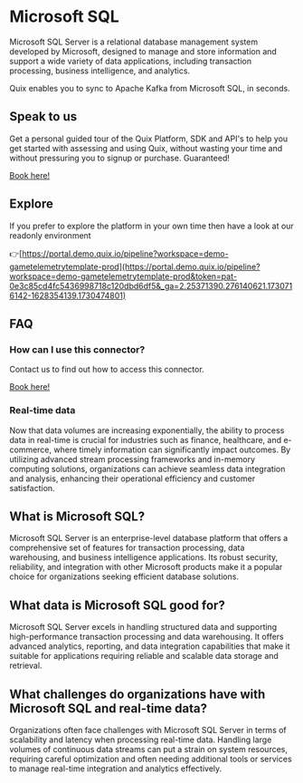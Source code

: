 <!--[tech-name]-->
# Microsoft SQL

<!--[ai-blurb-about-tech]-->
Microsoft SQL Server is a relational database management system developed by Microsoft, designed to manage and store information and support a wide variety of data applications, including transaction processing, business intelligence, and analytics.

Quix enables you to sync to Apache Kafka <span id="to_or_from">from</span> <span id="techname">Microsoft SQL</span>, in seconds.

## Speak to us

Get a personal guided tour of the Quix Platform, SDK and API's to help you get started with assessing and using Quix, without wasting your time and without pressuring you to signup or purchase. Guaranteed!

[Book here!](https://quix.io/book-a-demo)


## Explore

If you prefer to explore the platform in your own time then have a look at our readonly environment

👉[https://portal.demo.quix.io/pipeline?workspace=demo-gametelemetrytemplate-prod](https://portal.demo.quix.io/pipeline?workspace=demo-gametelemetrytemplate-prod&token=pat-0e3c85cd4fc5436998718c120dbd6df5&_ga=2.25371390.276140621.1730716142-1628354139.1730474801)


## FAQ 

### How can I use this connector?

Contact us to find out how to access this connector.

[Book here!](https://quix.io/book-a-demo)

### Real-time data

Now that data volumes are increasing exponentially, the ability to process data in real-time is crucial for industries such as finance, healthcare, and e-commerce, where timely information can significantly impact outcomes. By utilizing advanced stream processing frameworks and in-memory computing solutions, organizations can achieve seamless data integration and analysis, enhancing their operational efficiency and customer satisfaction.

## What is <span id="techname">Microsoft SQL</span>?

<!--[tech-seo-text]-->
Microsoft SQL Server is an enterprise-level database platform that offers a comprehensive set of features for transaction processing, data warehousing, and business intelligence applications. Its robust security, reliability, and integration with other Microsoft products make it a popular choice for organizations seeking efficient database solutions.

## What data is <span id="techname">Microsoft SQL</span> good for?

<!--[tech-data-seo-text]-->
Microsoft SQL Server excels in handling structured data and supporting high-performance transaction processing and data warehousing. It offers advanced analytics, reporting, and data integration capabilities that make it suitable for applications requiring reliable and scalable data storage and retrieval.

## What challenges do organizations have with <span id="techname">Microsoft SQL</span> and real-time data?

<!--[tech-challenges-seo-text]-->
Organizations often face challenges with Microsoft SQL Server in terms of scalability and latency when processing real-time data. Handling large volumes of continuous data streams can put a strain on system resources, requiring careful optimization and often needing additional tools or services to manage real-time integration and analytics effectively.